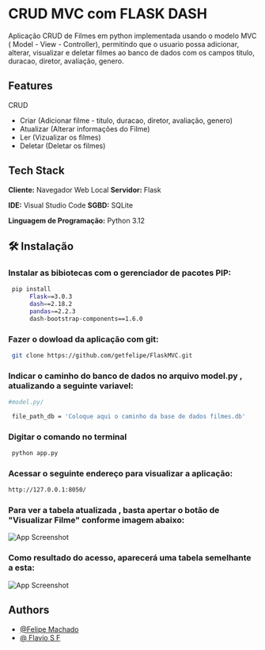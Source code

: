 
# CRUD MVC com FLASK DASH 

Aplicação CRUD de Filmes em python implementada usando o modelo MVC ( Model - View - Controller), permitindo que o usuario possa adicionar, alterar, visualizar e deletar filmes ao banco de dados com os campos titulo, duracao, diretor, avaliação, genero.




## Features
  CRUD
- Criar (Adicionar filme - titulo, duracao, diretor, avaliação, genero)
- Atualizar (Alterar informações do Filme)
- Ler (Vizualizar os filmes)
- Deletar (Deletar os filmes)


## Tech Stack

**Cliente:** Navegador Web Local
**Servidor:** Flask

**IDE:** Visual Studio Code
**SGBD:** SQLite

**Linguagem de Programação:** Python 3.12


## 🛠 Instalação

### Instalar as bibiotecas com o gerenciador de pacotes PIP:

```bash
 pip install
      Flask==3.0.3
      dash==2.18.2
      pandas==2.2.3
      dash-bootstrap-components==1.6.0
```


### Fazer o dowload da aplicação com git:
 ```bash
  git clone https://github.com/getfelipe/FlaskMVC.git 
```
### Indicar o caminho do banco de dados no arquivo model.py , atualizando a seguinte variavel:
 ```bash
 #model.py/

  file_path_db = 'Coloque aqui o caminho da base de dados filmes.db'
```
### Digitar o comando no terminal 
 ```bash
  python app.py
```
### Acessar o seguinte endereço para visualizar a aplicação:
 ```bash
 http://127.0.0.1:8050/
```



### Para ver a tabela atualizada , basta apertar o botão de "Visualizar Filme" conforme imagem abaixo:

![App Screenshot](https://i.ibb.co/L6dKj4c/Screenshot-from-2024-11-22-21-22-24.png)

### Como resultado do acesso, aparecerá uma tabela semelhante  a esta: 

![App Screenshot](https://i.ibb.co/rbBQfm4/Screenshot-from-2024-11-22-21-39-48.png)

## Authors

- [@Felipe Machado](https://github.com/getfelipe)
- [@ Flavio S F](https://github.com/flavionesz)
